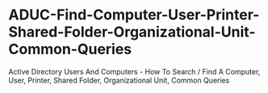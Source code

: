 # ADUC-Find-Computer-User-Printer-Shared-Folder-Organizational-Unit-Common-Queries
Active Directory Users And Computers - How To Search / Find A Computer, User, Printer, Shared Folder, Organizational Unit, Common Queries
